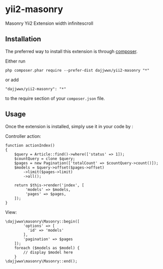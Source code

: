 yii2-masonry
============
Masonry Yii2 Extension width infinitescroll

Installation
------------

The preferred way to install this extension is through [composer](http://getcomposer.org/download/).

Either run

```
php composer.phar require --prefer-dist dajjwwx/yii2-masonry "*"
```

or add

```
"dajjwwx/yii2-masonry": "*"
```

to the require section of your `composer.json` file.


Usage
-----

Once the extension is installed, simply use it in your code by  :


Controller action:

~~~
function actionIndex()
{
    $query = Article::find()->where(['status' => 1]);
    $countQuery = clone $query;
    $pages = new Pagination(['totalCount' => $countQuery->count()]);
    $models = $query->offset($pages->offset)
        ->limit($pages->limit)
        ->all();

    return $this->render('index', [
         'models' => $models,
         'pages' => $pages,
    ]);
}
~~~

View:

~~~
\dajjwwx\masonry\Masonry::begin([
        'options' => [
          'id' => 'models'
        ],
        'pagination' => $pages
    ]);
	foreach ($models as $model) {
	    // display $model here
	}
\dajjwwx\masonry\Masonry::end();
~~~
